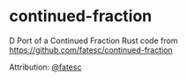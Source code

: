 # continued-fraction

D Port of a Continued Fraction Rust code from https://github.com/fatesc/continued-fraction

Attribution: [@fatesc](https://github.com/fatesc)
